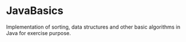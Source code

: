 # JavaBasics
Implementation of sorting, data structures and other basic algorithms in Java for exercise purpose.
